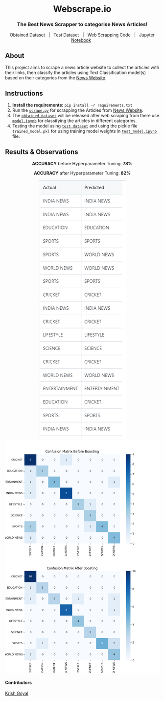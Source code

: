 <div align="center">
  <h1>Webscrape.io</h1>
  <h3>The Best News Scrapper to categorise News Articles!</h3>
</div>

<p align="center">
  <a href="/scaped_data/classified_articles_data.csv">Obtained Dataset</a> &#xa0; | &#xa0;
  <a href="/model/test_classified_articles_data.csv">Test Dataset</a> &#xa0; | &#xa0;
  <a href="/scaped_data/scrape.py">Web Scrapping Code</a> &#xa0; | &#xa0;
  <a href="/model/model.ipynb">Jupyter Notebook</a> &#xa0; 
</p>

## About ##

This project aims to scrape a news article website to collect the articles with their links, then classify the articles using Text Classification model(s) based on their categories from the [News Website](https://www.hindustantimes.com).


## Instructions 
1. **Install the requirements:** ```pip install -r requirements.txt``` <br>
2. Run the [`scrape.py`](/scaped_data/scrape.py) for scrapping the Articles from [News Website](https://www.hindustantimes.com). <br>
3. The [`obtained dataset`](/scaped_data/classified_articles_data.csv) will be released after web scraping from there use [`model.ipynb`](/model/model.ipynb) for classifying the articles in different categories.
4. Testing the model using [`test dataset`](/model/test_classified_articles_data.csv) and using the pickle file `trained_model.pkl` for using training model weights in [`test_model.ipynb`](/model/test_model.ipynb) file.

<h2> Results & Observations</h2>

<div align="center">
    <p><strong>ACCURACY</strong> before Hyperparameter Tuning: <strong>78%</strong></p>
    <p><strong>ACCURACY</strong> after Hyperparameter Tuning: <strong>82%</strong></p>
</div>

<div align="center"> <img src="model/accuracy.png" alt="Screenshot" /></div>
<div align="center" id="top">
  <img src="model/confusion_matrix_before_boosting.png"  alt="Profile Readme Generator" />
    
  <img src="model/confusion_matrix_after_boosting.png" alt="Profile Readme Generator" />

</div>

<h4 align = "left"> Contributors </h2>
<p align="left">
  <a href="https://github.com/krishnaa-tech">Krish Goyal</a> &#xa0;
</p>
